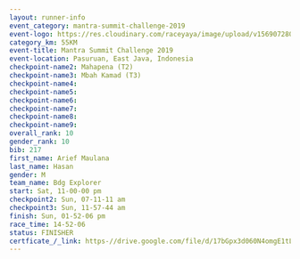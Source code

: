 ```yaml
---
layout: runner-info 
event_category: mantra-summit-challenge-2019 
event-logo: https://res.cloudinary.com/raceyaya/image/upload/v1569072809/logo/mantra-image_segrbx.jpg
category_km: 55KM 
event-title: Mantra Summit Challenge 2019 
event-location: Pasuruan, East Java, Indonesia 
checkpoint-name2: Mahapena (T2) 
checkpoint-name3: Mbah Kamad (T3) 
checkpoint-name4: 
checkpoint-name5: 
checkpoint-name6: 
checkpoint-name7: 
checkpoint-name8: 
checkpoint-name9: 
overall_rank: 10
gender_rank: 10
bib: 217
first_name: Arief Maulana
last_name: Hasan
gender: M
team_name: Bdg Explorer
start: Sat, 11-00-00 pm
checkpoint2: Sun, 07-11-11 am
checkpoint3: Sun, 11-57-44 am
finish: Sun, 01-52-06 pm
race_time: 14-52-06
status: FINISHER
certficate_/_link: https-//drive.google.com/file/d/17bGpx3d060N4omgE1tLdOExRik6aMN59/view?usp=sharing
---
```

